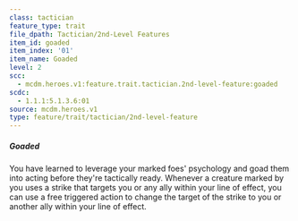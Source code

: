 ```yaml
---
class: tactician
feature_type: trait
file_dpath: Tactician/2nd-Level Features
item_id: goaded
item_index: '01'
item_name: Goaded
level: 2
scc:
  - mcdm.heroes.v1:feature.trait.tactician.2nd-level-feature:goaded
scdc:
  - 1.1.1:5.1.3.6:01
source: mcdm.heroes.v1
type: feature/trait/tactician/2nd-level-feature
---
```


##### Goaded

You have learned to leverage your marked foes' psychology and goad them into acting before they're tactically ready. Whenever a creature marked by you uses a strike that targets you or any ally within your line of effect, you can use a free triggered action to change the target of the strike to you or another ally within your line of effect.
